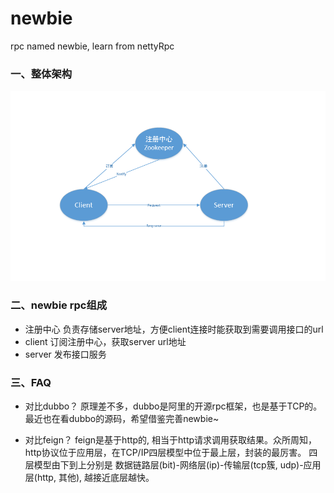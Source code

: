 # newbie
rpc named newbie, learn from nettyRpc

### 一、整体架构
![newbie-rpc](./docs/imgs/newbie-rpc.png)

### 二、newbie rpc组成
- 注册中心
    负责存储server地址，方便client连接时能获取到需要调用接口的url
- client
    订阅注册中心，获取server url地址
- server
    发布接口服务

### 三、FAQ    
- 对比dubbo？
原理差不多，dubbo是阿里的开源rpc框架，也是基于TCP的。最近也在看dubbo的源码，希望借鉴完善newbie~

- 对比feign？
feign是基于http的, 相当于http请求调用获取结果。众所周知，http协议位于应用层，在TCP/IP四层模型中位于最上层，封装的最厉害。
四层模型由下到上分别是 数据链路层(bit)-网络层(ip)-传输层(tcp簇, udp)-应用层(http, 其他), 越接近底层越快。